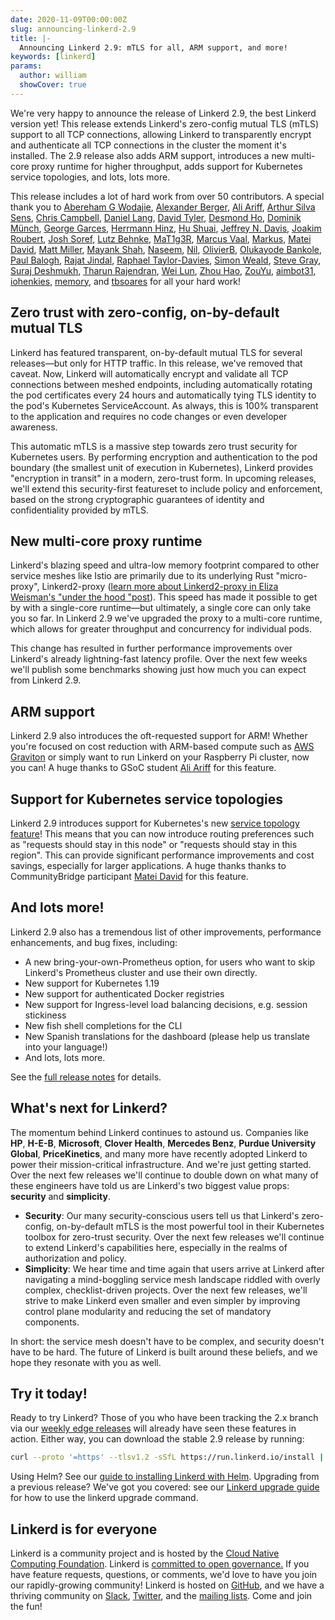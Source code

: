 ```yaml
---
date: 2020-11-09T00:00:00Z
slug: announcing-linkerd-2.9
title: |-
  Announcing Linkerd 2.9: mTLS for all, ARM support, and more!
keywords: [linkerd]
params:
  author: william
  showCover: true
---
```


We're very happy to announce the release of Linkerd 2.9, the best Linkerd
version yet! This release extends Linkerd's zero-config mutual TLS (mTLS)
support to all TCP connections, allowing Linkerd to transparently encrypt and
authenticate all TCP connections in the cluster the moment it's installed. The
2.9 release also adds ARM support, introduces a new multi-core proxy runtime for
higher throughput, adds support for Kubernetes service topologies, and lots,
lots more.

This release includes a lot of hard work from over 50 contributors. A special
thank you to [Abereham G Wodajie](https://github.com/Abrishges),
[Alexander Berger](https://github.com/alex-berger),
[Ali Ariff](https://github.com/aliariff),
[Arthur Silva Sens](https://github.com/ArthurSens),
[Chris Campbell](https://github.com/campbel),
[Daniel Lang](https://github.com/mavrick),
[David Tyler](https://github.com/DaveTCode),
[Desmond Ho](https://github.com/DesmondH0),
[Dominik Münch](https://github.com/muenchdo),
[George Garces](https://github.com/jgarces21),
[Herrmann Hinz](https://github.com/HerrmannHinz),
[Hu Shuai](https://github.com/hs0210),
[Jeffrey N. Davis](https://github.com/penland365),
[Joakim Roubert](https://github.com/joakimr-axis),
[Josh Soref](https://github.com/jsoref),
[Lutz Behnke](https://github.com/cypherfox),
[MaT1g3R](https://github.com/MaT1g3R), [Marcus Vaal](https://github.com/mvaal),
[Markus](https://github.com/mbettsteller),
[Matei David](https://github.com/mateiidavid),
[Matt Miller](https://github.com/mmiller1),
[Mayank Shah](https://github.com/mayankshah1607),
[Naseem](https://github.com/naseemkullah), [Nil](https://github.com/c-n-c),
[OlivierB](https://github.com/olivierboudet),
[Olukayode Bankole](https://github.com/rbankole),
[Paul Balogh](https://github.com/javaducky),
[Rajat Jindal](https://github.com/rajatjindal),
[Raphael Taylor-Davies](https://github.com/tustvold),
[Simon Weald](https://github.com/glitchcrab),
[Steve Gray](https://github.com/steve-gray),
[Suraj Deshmukh](https://github.com/surajssd),
[Tharun Rajendran](https://github.com/tharun208),
[Wei Lun](https://github.com/WLun001), [Zhou Hao](https://github.com/zhouhao3),
[ZouYu](https://github.com/Hellcatlk), [aimbot31](https://github.com/aimbot31),
[iohenkies](https://github.com/iohenkies), [memory](https://github.com/memory),
and [tbsoares](https://github.com/tbsoares) for all your hard work!

## Zero trust with zero-config, on-by-default mutual TLS

Linkerd has featured transparent, on-by-default mutual TLS for several
releases—but only for HTTP traffic. In this release, we've removed that caveat.
Now, Linkerd will automatically encrypt and validate all TCP connections between
meshed endpoints, including automatically rotating the pod certificates every 24
hours and automatically tying TLS identity to the pod's Kubernetes
ServiceAccount. As always, this is 100% transparent to the application and
requires no code changes or even developer awareness.

This automatic mTLS is a massive step towards zero trust security for Kubernetes
users. By performing encryption and authentication to the pod boundary (the
smallest unit of execution in Kubernetes), Linkerd provides "encryption in
transit" in a modern, zero-trust form. In upcoming releases, we'll extend this
security-first featureset to include policy and enforcement, based on the strong
cryptographic guarantees of identity and confidentiality provided by mTLS.

## New multi-core proxy runtime

Linkerd's blazing speed and ultra-low memory footprint compared to other service
meshes like Istio are primarily due to its underlying Rust "micro-proxy",
Linkerd2-proxy
([learn more about Linkerd2-proxy in Eliza Weisman's "under the hood "post](https://linkerd.io/2020/07/23/under-the-hood-of-linkerds-state-of-the-art-rust-proxy-linkerd2-proxy/)).
This speed has made it possible to get by with a single-core runtime—but
ultimately, a single core can only take you so far. In Linkerd 2.9 we've
upgraded the proxy to a multi-core runtime, which allows for greater throughput
and concurrency for individual pods.

This change has resulted in further performance improvements over Linkerd's
already lightning-fast latency profile. Over the next few weeks we'll publish
some benchmarks showing just how much you can expect from Linkerd 2.9.

## ARM support

Linkerd 2.9 also introduces the oft-requested support for ARM! Whether you're
focused on cost reduction with ARM-based compute such as
[AWS Graviton](https://aws.amazon.com/ec2/graviton/) or simply want to run
Linkerd on your Raspberry Pi cluster, now you can! A huge thanks to GSoC student
[Ali Ariff](https://github.com/aliariff) for this feature.

## Support for Kubernetes service topologies

Linkerd 2.9 introduces support for Kubernetes's new
[service topology feature](https://kubernetes.io/docs/concepts/services-networking/service-topology/)!
This means that you can now introduce routing preferences such as "requests
should stay in this node" or "requests should stay in this region". This can
provide significant performance improvements and cost savings, especially for
larger applications. A huge thanks thanks to CommunityBridge participant
[Matei David](https://github.com/mateiidavid) for this feature.

## And lots more!

Linkerd 2.9 also has a tremendous list of other improvements, performance
enhancements, and bug fixes, including:

- A new bring-your-own-Prometheus option, for users who want to skip Linkerd's
  Prometheus cluster and use their own directly.
- New support for Kubernetes 1.19
- New support for authenticated Docker registries
- New support for Ingress-level load balancing decisions, e.g. session
  stickiness
- New fish shell completions for the CLI
- New Spanish translations for the dashboard (please help us translate into your
  language!)
- And lots, lots more.

See the
[full release notes](https://github.com/linkerd/linkerd2/releases/tag/stable-2.9.0)
for details.

## What's next for Linkerd?

The momentum behind Linkerd continues to astound us. Companies like **HP**,
**H-E-B**, **Microsoft**, **Clover Health**, **Mercedes Benz**, **Purdue
University Global**, **PriceKinetics**, and many more have recently adopted
Linkerd to power their mission-critical infrastructure. And we're just getting
started. Over the next few releases we'll continue to double down on what many
of these engineers have told us are Linkerd's two biggest value props:
**security** and **simplicity**.

- **Security**: Our many security-conscious users tell us that Linkerd's
  zero-config, on-by-default mTLS is the most powerful tool in their Kubernetes
  toolbox for zero-trust security. Over the next few releases we'll continue to
  extend Linkerd's capabilities here, especially in the realms of authorization
  and policy.
- **Simplicity**: We hear time and time again that users arrive at Linkerd after
  navigating a mind-boggling service mesh landscape riddled with overly complex,
  checklist-driven projects. Over the next few releases, we'll strive to make
  Linkerd even smaller and even simpler by improving control plane modularity
  and reducing the set of mandatory components.

In short: the service mesh doesn't have to be complex, and security doesn't have
to be hard. The future of Linkerd is built around these beliefs, and we hope
they resonate with you as well.

## Try it today!

Ready to try Linkerd? Those of you who have been tracking the 2.x branch via our
[weekly edge releases](https://linkerd.io/2/edge) will already have seen these
features in action. Either way, you can download the stable 2.9 release by
running:

```bash
curl --proto '=https' --tlsv1.2 -sSfL https://run.linkerd.io/install | sh
```

Using Helm? See our
[guide to installing Linkerd with Helm](https://linkerd.io/2/tasks/install-helm/).
Upgrading from a previous release? We've got you covered: see our
[Linkerd upgrade guide](https://linkerd.io/2/tasks/upgrade/) for how to use the
linkerd upgrade command.

## Linkerd is for everyone

Linkerd is a community project and is hosted by the
[Cloud Native Computing Foundation](https://cncf.io/). Linkerd is
[committed to open governance.](https://linkerd.io/2019/10/03/linkerds-commitment-to-open-governance/)
If you have feature requests, questions, or comments, we'd love to have you join
our rapidly-growing community! Linkerd is hosted on
[GitHub](https://github.com/linkerd/), and we have a thriving community on
[Slack](https://slack.linkerd.io/), [Twitter](https://twitter.com/linkerd), and
the [mailing lists](https://linkerd.io/2/get-involved/). Come and join the fun!
